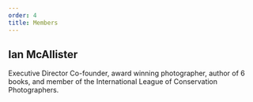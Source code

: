 ```yaml
---
order: 4
title: Members
---
```


## Ian McAllister

Executive Director
Co-founder, award winning photographer, author of 6 books, and member of the International League of Conservation Photographers.
